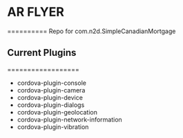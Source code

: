 # AR FLYER
==========
Repo for com.n2d.SimpleCanadianMortgage

## Current Plugins
==================
- cordova-plugin-console
- cordova-plugin-camera
- cordova-plugin-device
- cordova-plugin-dialogs
- cordova-plugin-geolocation
- cordova-plugin-network-information
- cordova-plugin-vibration

